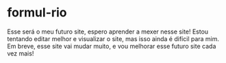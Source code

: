 # formul-rio
Esse será o meu futuro site, espero aprender a mexer nesse site!
Estou tentando editar melhor e visualizar o site, mas isso ainda é difícil para mim.
Em breve, esse site vai mudar muito, e vou melhorar esse futuro site cada vez mais!

